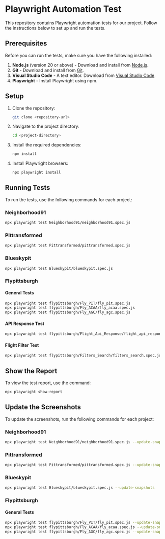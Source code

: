 # Playwright Automation Test

This repository contains Playwright automation tests for our project. Follow the instructions below to set up and run the tests.

## Prerequisites

Before you can run the tests, make sure you have the following installed:

1. **Node.js** (version 20 or above) - Download and install from [Node.js](https://nodejs.org/).
2. **Git** - Download and install from [Git](https://git-scm.com/).
3. **Visual Studio Code** - A text editor. Download from [Visual Studio Code](https://code.visualstudio.com/).
4. **Playwright** - Install Playwright using npm.

## Setup

1. Clone the repository:

   ```bash
   git clone <repository-url>
   ```

2. Navigate to the project directory:

   ```bash
   cd <project-directory>
   ```

3. Install the required dependencies:

   ```bash
   npm install
   ```

4. Install Playwright browsers:

   ```bash
   npx playwright install
   ```

## Running Tests

To run the tests, use the following commands for each project:

### Neighborhood91

```bash
npx playwright test Neighborhood91/neighborhood91.spec.js
```

### Pittransformed

```bash
npx playwright test Pittransformed/pittransformed.spec.js
```

### Blueskypit

```bash
npx playwright test Blueskypit/blueskypit.spec.js
```

### Flypittsburgh

#### General Tests

```bash
npx playwright test flypittsburgh/Fly_PIT/fly_pit.spec.js
npx playwright test flypittsburgh/Fly_ACAA/fly_acaa.spec.js
npx playwright test flypittsburgh/Fly_AGC/fly_agc.spec.js
```

#### API Response Test

```bash
npx playwright test flypittsburgh/Flight_Api_Response/flight_api_response.spec.js
```

#### Flight Filter Test

```bash
npx playwright test flypittsburgh/Filters_Search/filters_search.spec.js
```

## Show the Report

To view the test report, use the command:

```bash
npx playwright show-report
```

## Update the Screenshots

To update the screenshots, run the following commands for each project:

### Neighborhood91

```bash
npx playwright test Neighborhood91/neighborhood91.spec.js --update-snapshots
```

### Pittransformed

```bash
npx playwright test Pittransformed/pittransformed.spec.js --update-snapshots
```

### Blueskypit

```bash
npx playwright test Blueskypit/blueskypit.spec.js --update-snapshots
```

### Flypittsburgh

#### General Tests

```bash
npx playwright test flypittsburgh/Fly_PIT/fly_pit.spec.js --update-snapshots
npx playwright test flypittsburgh/Fly_ACAA/fly_acaa.spec.js --update-snapshots
npx playwright test flypittsburgh/Fly_AGC/fly_agc.spec.js --update-snapshots
```



